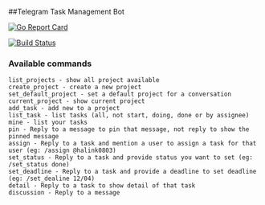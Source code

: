 ##Telegram Task Management Bot

[![Go Report Card](https://goreportcard.com/badge/github.com/halink0803/telegram-task-manager)](https://goreportcard.com/report/github.com/halink0803/telegram-task-manager)

[![Build Status](https://travis-ci.org/halink0803/telegram-task-manager.svg?branch=master)](https://travis-ci.org/halink0803/telegram-task-manager)


### Available commands
    list_projects - show all project available
    create_project - create a new project  
    set_default_project - set a default project for a conversation  
    current_project - show current project
    add_task - add new to a project  
    list_task - list tasks (all, not start, doing, done or by assignee)  
    mine - list your tasks  
    pin - Reply to a message to pin that message, not reply to show the pinned message
    assign - Reply to a task and mention a user to assign a task for that user (eg: /assign @halink0803)
    set_status - Reply to a task and provide status you want to set (eg: /set_status done)
    set_deadline - Reply to a task and provide a deadline to set deadline (eg: /set_dealine 12/04)
    detail - Reply to a task to show detail of that task
    discussion - Reply to a message
